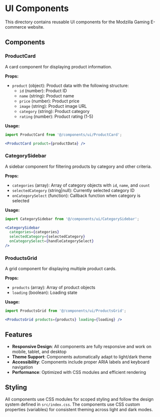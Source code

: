 # UI Components

This directory contains reusable UI components for the Modzilla Gaming E-commerce website.

## Components

### ProductCard
A card component for displaying product information.

**Props:**
- `product` (object): Product data with the following structure:
  - `id` (number): Product ID
  - `name` (string): Product name
  - `price` (number): Product price
  - `image` (string): Product image URL
  - `category` (string): Product category
  - `rating` (number): Product rating (1-5)

**Usage:**
```jsx
import ProductCard from '@/components/ui/ProductCard';

<ProductCard product={productData} />
```

### CategorySidebar
A sidebar component for filtering products by category and other criteria.

**Props:**
- `categories` (array): Array of category objects with `id`, `name`, and `count`
- `selectedCategory` (string|null): Currently selected category ID
- `onCategorySelect` (function): Callback function when category is selected

**Usage:**
```jsx
import CategorySidebar from '@/components/ui/CategorySidebar';

<CategorySidebar
  categories={categories}
  selectedCategory={selectedCategory}
  onCategorySelect={handleCategorySelect}
/>
```

### ProductsGrid
A grid component for displaying multiple product cards.

**Props:**
- `products` (array): Array of product objects
- `loading` (boolean): Loading state

**Usage:**
```jsx
import ProductsGrid from '@/components/ui/ProductsGrid';

<ProductsGrid products={products} loading={loading} />
```

## Features

- **Responsive Design**: All components are fully responsive and work on mobile, tablet, and desktop
- **Theme Support**: Components automatically adapt to light/dark theme
- **Accessibility**: Components include proper ARIA labels and keyboard navigation
- **Performance**: Optimized with CSS modules and efficient rendering

## Styling

All components use CSS modules for scoped styling and follow the design system defined in `src/index.css`. The components use CSS custom properties (variables) for consistent theming across light and dark modes. 